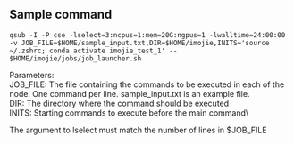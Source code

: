 ## Sample command
```
qsub -I -P cse -lselect=3:ncpus=1:mem=20G:ngpus=1 -lwalltime=24:00:00 -v JOB_FILE=$HOME/sample_input.txt,DIR=$HOME/imojie,INITS='source ~/.zshrc; conda activate imojie_test_1' -- $HOME/imojie/jobs/job_launcher.sh
```
Parameters:\
JOB_FILE: The file containing the commands to be executed in each of the node. One command per line. sample_input.txt is an example file.\
DIR: The directory where the command should be executed\
INITS: Starting commands to execute before the main command\

The argument to lselect must match the number of lines in $JOB_FILE
